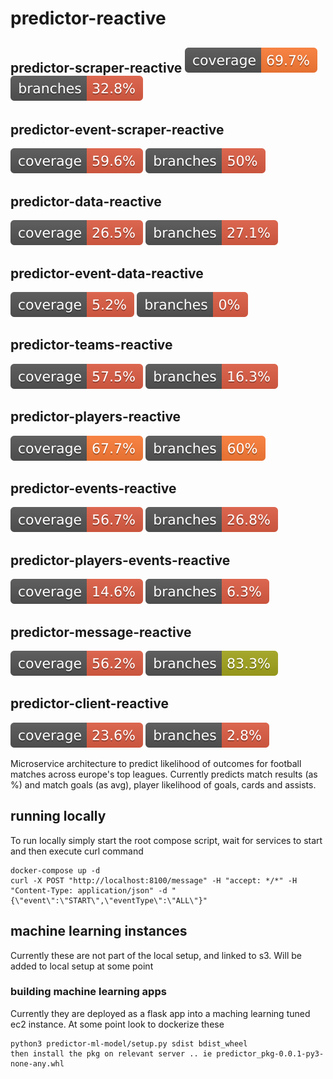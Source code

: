 # predictor-reactive

## predictor-scraper-reactive ![Coverage](.github/badges/scraper-coverage.svg) ![Branches](.github/badges/scraper-branches.svg)

## predictor-event-scraper-reactive

![Coverage](.github/badges/event-scraper-coverage.svg)
![Branches](.github/badges/event-scraper-branches.svg)

## predictor-data-reactive

![Coverage](.github/badges/data-coverage.svg)
![Branches](.github/badges/data-branches.svg)

## predictor-event-data-reactive

![Coverage](.github/badges/event-data-coverage.svg)
![Branches](.github/badges/event-data-branches.svg)

## predictor-teams-reactive

![Coverage](.github/badges/teams-coverage.svg)
![Branches](.github/badges/teams-branches.svg)

## predictor-players-reactive

![Coverage](.github/badges/players-coverage.svg)
![Branches](.github/badges/players-branches.svg)

## predictor-events-reactive

![Coverage](.github/badges/events-coverage.svg)
![Branches](.github/badges/events-branches.svg)

## predictor-players-events-reactive

![Coverage](.github/badges/players-events-coverage.svg)
![Branches](.github/badges/players-events-branches.svg)

## predictor-message-reactive

![Coverage](.github/badges/message-coverage.svg)
![Branches](.github/badges/message-branches.svg)

## predictor-client-reactive

![Coverage](.github/badges/client-coverage.svg)
![Branches](.github/badges/client-branches.svg)


Microservice architecture to predict likelihood of outcomes for football matches across europe's top leagues.  Currently predicts match results (as %) and match goals (as avg), player likelihood of goals, cards and assists.


## running locally

To run locally simply start the root compose script, wait for services to start and then execute curl command

```
docker-compose up -d
curl -X POST "http://localhost:8100/message" -H "accept: */*" -H "Content-Type: application/json" -d "{\"event\":\"START\",\"eventType\":\"ALL\"}"
```

## machine learning instances

Currently these are not part of the local setup, and linked to s3.  Will be added to local setup at some point

### building machine learning apps

Currently they are deployed as a flask app into a maching learning tuned ec2 instance.  At some point look to dockerize these

```
python3 predictor-ml-model/setup.py sdist bdist_wheel
then install the pkg on relevant server .. ie predictor_pkg-0.0.1-py3-none-any.whl 
```
